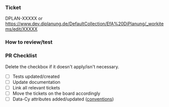 ### Ticket
DPLAN-XXXXX
or
https://www.dev.diplanung.de/DefaultCollection/EfA%20DiPlanung/_workitems/edit/XXXXX


<!-- Description: Clearly and concisely describe the intention of your PR including the problem you're solving 
and the reasoning behind the solution. -->

### How to review/test
<!-- If there is a recommended way to review and/or test this PR, please describe it here.-->

<!-- 
### Linked PRs (optional)
List other PRs that are somehow connected to this and explain the connection. Don't
link private repositories in public ones.

- Other PR1 #{PR-number1}
- Other PR2 #{PR-number2}
-->

<!--
### Tasks (optional)
A list of all related tasks that need to be done before this can be merged.

- [x] Task1
- [ ] Task2
-->

### PR Checklist
<!-- Reminders for handling PRs -->

Delete the checkbox if it doesn't apply/isn't necessary.

- [ ] Tests updated/created
- [ ] Update documentation
- [ ] Link all relevant tickets
- [ ] Move the tickets on the board accordingly
- [ ] Data-Cy attributes added/updated ([conventions](https://dplan-documentation.demos-europe.eu/development/guidelines-conventions/coding-styleguides/twig_html.html#guideline-for-naming-cypress-hooks))

